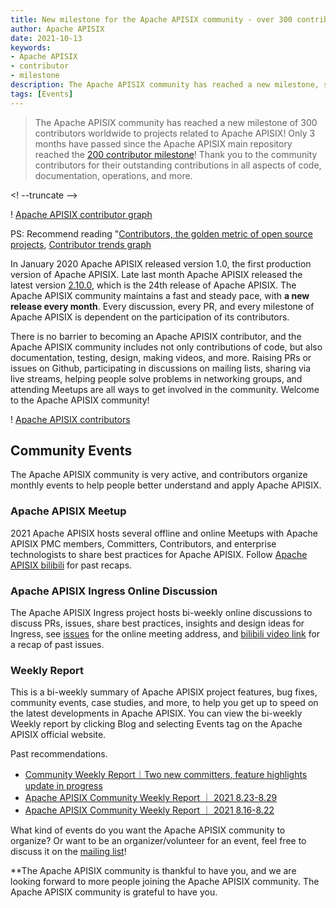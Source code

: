 ```yaml
---
title: New milestone for the Apache APISIX community - over 300 contributors worldwide!
author: Apache APISIX
date: 2021-10-13
keywords: 
- Apache APISIX
- contributor
- milestone
description: The Apache APISIX community has reached a new milestone, surpassing 300 contributors worldwide to projects related to Apache APISIX!
tags: [Events]
---
```


> The Apache APISIX community has reached a new milestone of 300 contributors worldwide to projects related to Apache APISIX! Only 3 months have passed since the Apache APISIX main repository reached the [200 contributor milestone](https://apisix.apache.org/blog/2021/07/06/celebrate-200-contributors/)! Thank you to the community contributors for their outstanding contributions in all aspects of code, documentation, operations, and more.

<! --truncate -->

! [Apache APISIX contributor graph](https://static.apiseven.com/202108/1634110612788-576eb5ea-d574-4d8e-891c-8f9fc90d955a.png)

PS: Recommend reading "[Contributors, the golden metric of open source projects](https://apisix.apache.org/zh/blog/2021/08/14/contributors-the-golden-metric-of-openSource-projects-en), [Contributor trends graph](https://github.com/api7/contributor-graph)

In January 2020 Apache APISIX released version 1.0, the first production version of Apache APISIX. Late last month Apache APISIX released the latest version [2.10.0](https://apisix.apache.org/zh/blog/2021/09/29/release-apache-apisix-2.10/), which is the 24th release of Apache APISIX. The Apache APISIX community maintains a fast and steady pace, with **a new release every month**. Every discussion, every PR, and every milestone of Apache APISIX is dependent on the participation of its contributors.

There is no barrier to becoming an Apache APISIX contributor, and the Apache APISIX community includes not only contributions of code, but also documentation, testing, design, making videos, and more. Raising PRs or issues on Github, participating in discussions on mailing lists, sharing via live streams, helping people solve problems in networking groups, and attending Meetups are all ways to get involved in the community. Welcome to the Apache APISIX community!

! [Apache APISIX contributors](https://static.apiseven.com/202108/1634110807125-883173f0-ddb2-4ad0-aafe-073a669bb7a0.jpg)

## Community Events

The Apache APISIX community is very active, and contributors organize monthly events to help people better understand and apply Apache APISIX.

### Apache APISIX Meetup

2021 Apache APISIX hosts several offline and online Meetups with Apache APISIX PMC members, Committers, Contributors, and enterprise technologists to share best practices for Apache APISIX.
Follow [Apache APISIX bilibili](https://space.bilibili.com/551921247) for past recaps.

### Apache APISIX Ingress Online Discussion

The Apache APISIX Ingress project hosts bi-weekly online discussions to discuss PRs, issues, share best practices, insights and design ideas for Ingress, see [issues](https://github.com/apache/apisix-ingress-controller/issues/614) for the online meeting address, and [bilibili video link](https://space.bilibili.com/551921247) for a recap of past issues.

### Weekly Report

This is a bi-weekly summary of Apache APISIX project features, bug fixes, community events, case studies, and more, to help you get up to speed on the latest developments in Apache APISIX.
You can view the bi-weekly Weekly report by clicking Blog and selecting Events tag on the Apache APISIX official website.

Past recommendations.

- [Community Weekly Report｜Two new committers, feature highlights update in progress](https://apisix.apache.org/zh/blog/2021/09/15/weekly-report)
- [Apache APISIX Community Weekly Report ｜ 2021 8.23-8.29](https://apisix.apache.org/zh/blog/2021/08/30/weekly-report)
- [Apache APISIX Community Weekly Report ｜ 2021 8.16-8.22](https://apisix.apache.org/zh/blog/2021/08/23/weekly-report)

What kind of events do you want the Apache APISIX community to organize? Or want to be an organizer/volunteer for an event, feel free to discuss it on the [mailing list](https://apisix.apache.org/zh/docs/general/subscribe-guide)!

**The Apache APISIX community is thankful to have you, and we are looking forward to more people joining the Apache APISIX community. The Apache APISIX community is grateful to have you.
